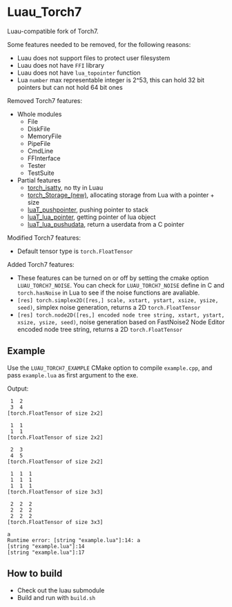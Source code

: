 # Luau_Torch7

Luau-compatible fork of Torch7.

Some features needed to be removed, for the following reasons:
 - Luau does not support files to protect user filesystem
 - Luau does not have `FFI` library
 - Luau does not have `lua_topointer` function
 - Lua `number` max representable integer is 2^53, this can hold 32 bit pointers but can not hold 64 bit ones

Removed Torch7 features:
 - Whole modules
   - File
   - DiskFile
   - MemoryFile
   - PipeFile
   - CmdLine
   - FFInterface
   - Tester
   - TestSuite
 - Partial features
   - [torch_isatty](torch7/utils.c#L67), no tty in Luau
   - [torch_Storage_(new)](torch7/generic/Storage.c#L69), allocating storage from Lua with a pointer + size
   - [luaT_pushpointer](torch7/lib/luaT/luaT.c#L1027), pushing pointer to stack
   - [luaT_lua_pointer](torch7/lib/luaT/luaT.c#L1042), getting pointer of lua object
   - [luaT_lua_pushudata](torch7/lib/luaT/luaT.c#L946), return a userdata from a C pointer

Modified Torch7 features:
 - Default tensor type is `torch.FloatTensor`

Added Torch7 features:
 - These features can be turned on or off by setting the cmake option `LUAU_TORCH7_NOISE`. You can check for `LUAU_TORCH7_NOISE` define in C and `torch.hasNoise` in Lua to see if the noise functions are avaliable.
 - `[res] torch.simplex2D([res,] scale, xstart, ystart, xsize, ysize, seed)`, simplex noise generation, returns a 2D `torch.FloatTensor`
 - `[res] torch.node2D([res,] encoded node tree string, xstart, ystart, xsize, ysize, seed)`, noise generation based on FastNoise2 Node Editor encoded node tree string, returns a 2D `torch.FloatTensor`

## Example

Use the `LUAU_TORCH7_EXAMPLE` CMake option to compile `example.cpp`, and pass `example.lua` as first argument to the exe.

Output:
```
 1  2
 3  4
[torch.FloatTensor of size 2x2]

 1  1
 1  1
[torch.FloatTensor of size 2x2]

 2  3
 4  5
[torch.FloatTensor of size 2x2]

 1  1  1
 1  1  1
 1  1  1
[torch.FloatTensor of size 3x3]

 2  2  2
 2  2  2
 2  2  2
[torch.FloatTensor of size 3x3]

a
Runtime error: [string "example.lua"]:14: a
[string "example.lua"]:14
[string "example.lua"]:17
```

## How to build

 - Check out the luau submodule
 - Build and run with `build.sh`
